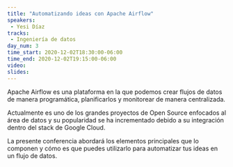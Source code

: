 ```yaml
---
title: "Automatizando ideas con Apache Airflow"
speakers:
 - Yesi Díaz
tracks:
 - Ingeniería de datos
day_num: 3
time_start: 2020-12-02T18:30:00-06:00
time_end: 2020-12-02T19:15:00-06:00
video:
slides:
---
```


Apache Airflow es una plataforma en la que podemos crear flujos de datos de manera programática, planificarlos y monitorear de manera centralizada.

Actualmente es uno de los grandes proyectos de Open Source enfocados al área de datos y su popularidad se ha incrementado debido a su integración dentro del stack de Google Cloud.

La presente conferencia abordará los elementos principales que lo componen y cómo es que puedes utilizarlo para automatizar tus ideas en un flujo de datos.
